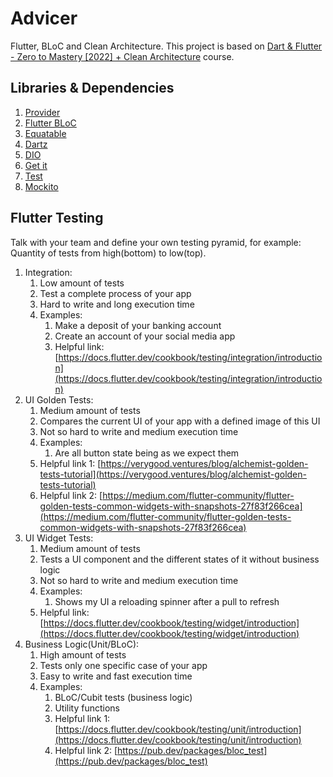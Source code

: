 # Advicer

Flutter, BLoC and Clean Architecture. This project is based on [Dart & Flutter - Zero to Mastery [2022] + Clean Architecture](https://www.udemy.com/course/flutter-made-easy-zero-to-mastery/) course.

## Libraries & Dependencies

1. [Provider](https://pub.dev/packages/provider)
2. [Flutter BLoC](https://pub.dev/packages/flutter_bloc)
3. [Equatable](https://pub.dev/packages/equatable)
4. [Dartz](https://pub.dev/packages/dartz)
5. [DIO](https://pub.dev/packages/dio)
6. [Get it](https://pub.dev/packages/get_it)
7. [Test](https://pub.dev/packages/test)
8. [Mockito](https://pub.dev/packages/mockito)

## Flutter Testing

Talk with your team and define your own testing pyramid, for example: Quantity of tests from high(bottom) to low(top).

1. Integration:
   1. Low amount of tests
   2. Test a complete process of your app
   3. Hard to write and long execution time
   4. Examples:
      1. Make a deposit of your banking account
      2. Create an account of your social media app
      3. Helpful link: [https://docs.flutter.dev/cookbook/testing/integration/introduction](https://docs.flutter.dev/cookbook/testing/integration/introduction)
2. UI Golden Tests:
   1. Medium amount of tests
   2. Compares the current UI of your app with a defined image of this UI
   3. Not so hard to write and medium execution time
   4. Examples:
      1. Are all button state being as we expect them
   5. Helpful link 1: [https://verygood.ventures/blog/alchemist-golden-tests-tutorial](https://verygood.ventures/blog/alchemist-golden-tests-tutorial)
   6. Helpful link 2: [https://medium.com/flutter-community/flutter-golden-tests-common-widgets-with-snapshots-27f83f266cea](https://medium.com/flutter-community/flutter-golden-tests-common-widgets-with-snapshots-27f83f266cea)
3. UI Widget Tests:
   1. Medium amount of tests
   2. Tests a UI component and the different states of it without business logic
   3. Not so hard to write and medium execution time
   4. Examples:
      1. Shows my UI a reloading spinner after a pull to refresh
   5. Helpful link: [https://docs.flutter.dev/cookbook/testing/widget/introduction](https://docs.flutter.dev/cookbook/testing/widget/introduction)
4. Business Logic(Unit/BLoC):
   1. High amount of tests
   2. Tests only one specific case of your app
   3. Easy to write and fast execution time
   4. Examples:
      1. BLoC/Cubit tests (business logic)
      2. Utility functions
      3. Helpful link 1: [https://docs.flutter.dev/cookbook/testing/unit/introduction](https://docs.flutter.dev/cookbook/testing/unit/introduction)
      4. Helpful link 2: [https://pub.dev/packages/bloc_test](https://pub.dev/packages/bloc_test)
